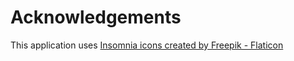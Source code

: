 # Acknowledgements

This application uses [Insomnia icons created by Freepik - Flaticon](https://www.flaticon.com/free-icons/insomnia)




